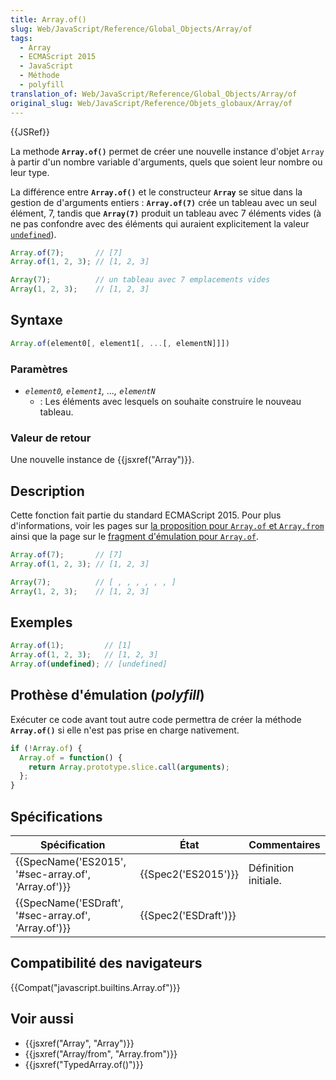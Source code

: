 ```yaml
---
title: Array.of()
slug: Web/JavaScript/Reference/Global_Objects/Array/of
tags:
  - Array
  - ECMAScript 2015
  - JavaScript
  - Méthode
  - polyfill
translation_of: Web/JavaScript/Reference/Global_Objects/Array/of
original_slug: Web/JavaScript/Reference/Objets_globaux/Array/of
---
```

{{JSRef}}

La methode **`Array.of()`** permet de créer une nouvelle instance d'objet `Array` à partir d'un nombre variable d'arguments, quels que soient leur nombre ou leur type.

La différence entre **`Array.of()`** et le constructeur **`Array`** se situe dans la gestion de d'arguments entiers : **`Array.of(7)`** crée un tableau avec un seul élément, 7, tandis que **`Array(7)`** produit un tableau avec 7 éléments vides (à ne pas confondre avec des éléments qui auraient explicitement la valeur [`undefined`](/fr/docs/Web/JavaScript/Reference/Objets_globaux/undefined)).

```js
Array.of(7);       // [7]
Array.of(1, 2, 3); // [1, 2, 3]

Array(7);          // un tableau avec 7 emplacements vides
Array(1, 2, 3);    // [1, 2, 3]
```

## Syntaxe

```js
Array.of(element0[, element1[, ...[, elementN]]])
```

### Paramètres

- _`element0`, `element1`, ..., `elementN`_
  - : Les éléments avec lesquels on souhaite construire le nouveau tableau.

### Valeur de retour

Une nouvelle instance de {{jsxref("Array")}}.

## Description

Cette fonction fait partie du standard ECMAScript 2015. Pour plus d'informations, voir les pages sur [la proposition pour `Array.of` et `Array.from`](https://gist.github.com/rwaldron/1074126) ainsi que la page sur le [fragment d'émulation pour `Array.of`](https://gist.github.com/rwaldron/3186576).

```js
Array.of(7);       // [7]
Array.of(1, 2, 3); // [1, 2, 3]

Array(7);          // [ , , , , , , ]
Array(1, 2, 3);    // [1, 2, 3]
```

## Exemples

```js
Array.of(1);         // [1]
Array.of(1, 2, 3);   // [1, 2, 3]
Array.of(undefined); // [undefined]
```

## Prothèse d'émulation (_polyfill_)

Exécuter ce code avant tout autre code permettra de créer la méthode **`Array.of()`** si elle n'est pas prise en charge nativement.

```js
if (!Array.of) {
  Array.of = function() {
    return Array.prototype.slice.call(arguments);
  };
}
```

## Spécifications

| Spécification                                                        | État                         | Commentaires         |
| -------------------------------------------------------------------- | ---------------------------- | -------------------- |
| {{SpecName('ES2015', '#sec-array.of', 'Array.of')}} | {{Spec2('ES2015')}}     | Définition initiale. |
| {{SpecName('ESDraft', '#sec-array.of', 'Array.of')}} | {{Spec2('ESDraft')}} |                      |

## Compatibilité des navigateurs

{{Compat("javascript.builtins.Array.of")}}

## Voir aussi

- {{jsxref("Array", "Array")}}
- {{jsxref("Array/from", "Array.from")}}
- {{jsxref("TypedArray.of()")}}
